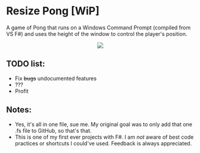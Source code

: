 # Resize Pong [WiP]

A game of Pong that runs on a Windows Command Prompt (compiled from VS F#) and uses the height of the window to control the player's position.

<p align="center">
  <img src="http://i.imgur.com/QJCSDmO.png"/>
</p>

## TODO list:

- Fix ~~bugs~~ undocumented features
- ???
- Profit

## Notes:

- Yes, it's all in one file, sue me. My original goal was to only add that one .fs file to GitHub, so that's that.
- This is one of my first ever projects with F#. I am _not_ aware of best code practices or shortcuts I could've used. Feedback is always appreciated.
